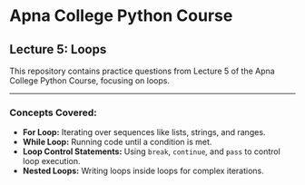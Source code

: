 # Apna College Python Course  

## Lecture 5: Loops  

This repository contains practice questions from Lecture 5 of the Apna College Python Course, focusing on loops.  

---

### Concepts Covered:

- **For Loop:** Iterating over sequences like lists, strings, and ranges.  
- **While Loop:** Running code until a condition is met.  
- **Loop Control Statements:** Using `break`, `continue`, and `pass` to control loop execution.  
- **Nested Loops:** Writing loops inside loops for complex iterations.  
